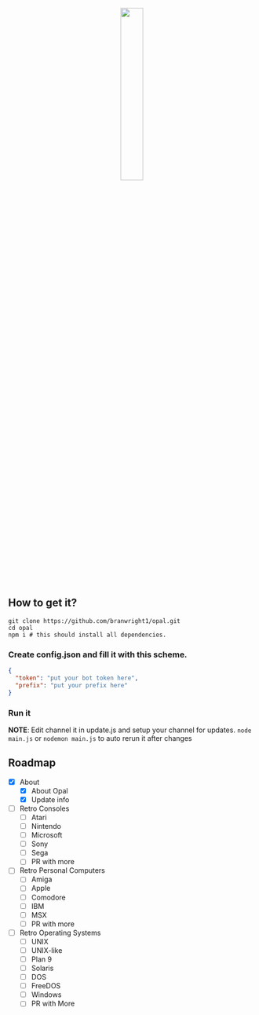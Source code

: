 <p align="center">
<img width="30%" src="https://i.imgur.com/Y3TBiZH.jpg" />
</p>

## How to get it?
```
git clone https://github.com/branwright1/opal.git
cd opal
npm i # this should install all dependencies.
``` 
### Create config.json and fill it with this scheme.
```Json
{
  "token": "put your bot token here",
  "prefix": "put your prefix here"
}
```
### Run it
**NOTE**: Edit channel it in update.js and setup your channel for updates.
``node main.js`` or ``nodemon main.js`` to auto rerun it after changes


## Roadmap
- [x] About
  - [x] About Opal
  - [x] Update info
- [ ] Retro Consoles
  - [ ] Atari
  - [ ] Nintendo
  - [ ] Microsoft
  - [ ] Sony
  - [ ] Sega
  - [ ] PR with more
- [ ] Retro Personal Computers
  - [ ] Amiga
  - [ ] Apple
  - [ ] Comodore
  - [ ] IBM
  - [ ] MSX
  - [ ] PR with more 
- [ ] Retro Operating Systems
  - [ ] UNIX
  - [ ] UNIX-like
  - [ ] Plan 9
  - [ ] Solaris
  - [ ] DOS
  - [ ] FreeDOS
  - [ ] Windows
  - [ ] PR with More
